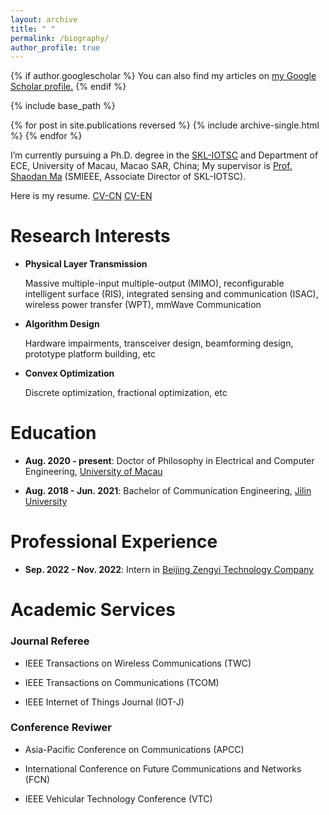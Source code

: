 ```yaml
---
layout: archive
title: " "
permalink: /biography/
author_profile: true
---
```


{% if author.googlescholar %}
  You can also find my articles on <u><a href="{{author.googlescholar}}">my Google Scholar profile</a>.</u>
{% endif %}

{% include base_path %}

{% for post in site.publications reversed %}
  {% include archive-single.html %}
{% endfor %}

I’m currently pursuing a Ph.D. degree in the [SKL-IOTSC](https://skliotsc.um.edu.mo/) and Department of ECE, University of Macau, Macao SAR, China; My supervisor is [Prof. Shaodan Ma](https://www.fst.um.edu.mo/personal/shaodanma/) (SMIEEE, Associate Director of SKL-IOTSC).  

Here is my resume. [CV-CN](https://jintaoww.github.io/files/CV_Zn_Jintao.pdf)  [CV-EN](https://jintaoww.github.io/files/CV_En_Jintao.pdf)


<!-- My research interests include massive multiple-input multiple-output (MIMO), reconfigurable intelligent surface (RIS), integrated sensing and communication (ISAC), mmWave communication, transceiver design, hardware impairments, convex optimization, and wireless communication prototype. -->

# Research Interests

- **Physical Layer Transmission**
  
  Massive multiple-input multiple-output (MIMO), reconfigurable intelligent surface (RIS), integrated sensing and communication (ISAC), wireless power transfer (WPT), mmWave Communication

- **Algorithm Design**

  Hardware impairments, transceiver design, beamforming design, prototype platform building, etc

- **Convex Optimization**

  Discrete optimization, fractional optimization, etc



# Education  

- **Aug. 2020 - present**: Doctor of Philosophy in Electrical and Computer Engineering, [University of Macau](https://www.um.edu.mo/)  


- **Aug. 2018 - Jun. 2021**: Bachelor of Communication Engineering, [Jilin University](https://www.jlu.edu.cn/)  


# Professional Experience  

- **Sep. 2022 - Nov. 2022**: Intern in [Beijing Zengyi Technology Company](http://www.zengyi-tech.com/wzsy)  


# Academic Services  

### Journal Referee  

- IEEE Transactions on Wireless Communications (TWC)  

- IEEE Transactions on Communications (TCOM)  


- IEEE Internet of Things Journal (IOT-J)  


### Conference Reviwer  

- Asia-Pacific Conference on Communications (APCC)  

- International Conference on Future Communications and Networks (FCN)  

- IEEE Vehicular Technology Conference (VTC)


